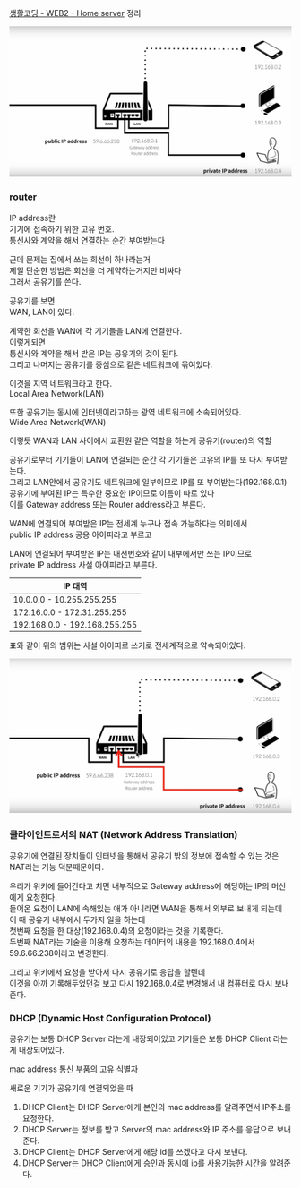 [생활코딩 - WEB2 - Home server](https://opentutorials.org/course/3265) 정리

![web-router](/assets/web/web-router.PNG)

### router
IP address란  
기기에 접속하기 위한 고유 번호.  
통신사와 계약을 해서 연결하는 순간 부여받는다  

근데 문제는 집에서 쓰는 회선이 하나라는거  
제일 단순한 방법은 회선을 더 계약하는거지만 비싸다  
그래서 공유기를 쓴다.  

공유기를 보면  
WAN, LAN이 있다.

계약한 회선을 WAN에 각 기기들을 LAN에 연결한다.  
이렇게되면  
통신사와 계약을 해서 받은 IP는 공유기의 것이 된다.  
그리고 나머지는 공유기를 중심으로 같은 네트워크에 묶여있다.  

이것을 지역 네트워크라고 한다.  
Local Area Network(LAN)  

또한 공유기는 동시에 인터넷이라고하는 광역 네트워크에 소속되어있다.  
Wide Area Network(WAN)  


이렇듯 WAN과 LAN 사이에서 교환원 같은 역할을 하는게 공유기(router)의 역할  


공유기로부터 기기들이 LAN에 연결되는 순간 각 기기들은 고유의 IP를 또 다시 부여받는다.  
그리고 LAN안에서 공유기도 네트워크에 일부이므로 IP를 또 부여받는다(192.168.0.1)  
공유기에 부여된 IP는 특수한 중요한 IP이므로 이름이 따로 있다  
이를 Gateway address 또는 Router address라고 부른다.  


WAN에 연결되어 부여받은 IP는 전세계 누구나 접속 가능하다는 의미에서  
public IP address 공용 아이피라고 부르고

LAN에 연결되어 부여받은 IP는 내선번호와 같이 내부에서만 쓰는 IP이므로  
private IP address 사설 아이피라고 부른다.

| IP 대역  |  
|---|
| 10.0.0.0 - 10.255.255.255  |
| 172.16.0.0 - 172.31.255.255  |
| 192.168.0.0 - 192.168.255.255  |
표와 같이 위의 범위는 사설 아이피로 쓰기로 전세계적으로 약속되어있다.


![nat](/assets/web/web-nat.PNG)

### 클라이언트로서의 NAT (Network Address Translation)
공유기에 연결된 장치들이 인터넷을 통해서 공유기 밖의 정보에 접속할 수 있는 것은 NAT라는 기능 덕분때문이다.  

우리가 위키에 들어간다고 치면 내부적으로 Gateway address에 해당하는 IP의 머신에게 요청한다.  
들어온 요청이 LAN에 속해있는 애가 아니라면 WAN을 통해서 외부로 보내게 되는데  
이 때 공유기 내부에서 두가지 일을 하는데  
첫번째 요청을 한 대상(192.168.0.4)의 요청이라는 것을 기록한다.  
두번째 NAT라는 기술을 이용해 요청하는 데이터의 내용을 192.168.0.4에서 59.6.66.238이라고 변경한다.  

그리고 위키에서 요청을 받아서 다시 공유기로 응답을 할텐데  
이것을 아까 기록해두었던걸 보고 다시 192.168.0.4로 변경해서 내 컴퓨터로 다시 보내준다.


### DHCP (Dynamic Host Configuration Protocol)
공유기는 보통 DHCP Server 라는게 내장되어있고
기기들은 보통 DHCP Client 라는게 내장되어있다.

mac address 통신 부품의 고유 식별자

새로운 기기가 공유기에 연결되었을 때
1. DHCP Client는 DHCP Server에게 본인의 mac address를 알려주면서 IP주소를 요청한다.
2. DHCP Server는 정보를 받고 Server의 mac address와 IP 주소를 응답으로 보내준다.
3. DHCP Client는 DHCP Server에게 해당 id를 쓰겠다고 다시 보낸다.
4. DHCP Server는 DHCP Client에게 승인과 동시에 ip를 사용가능한 시간을 알려준다.
